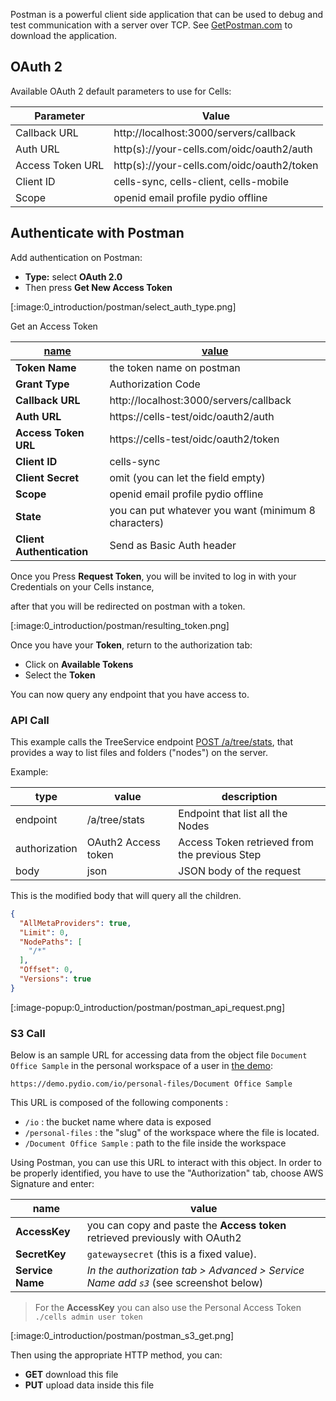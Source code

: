 Postman is a powerful client side application that can be used to debug and test communication with a server over TCP. See [GetPostman.com](https://www.getpostman.com/) to download the application.

## OAuth 2

Available OAuth 2 default parameters to use for Cells:

| Parameter        | Value                                      |
| ---------------- | ------------------------------------------ |
| Callback URL     | http://localhost:3000/servers/callback     |
| Auth URL         | http(s)://your-cells.com/oidc/oauth2/auth  |
| Access Token URL | http(s)://your-cells.com/oidc/oauth2/token |
| Client ID        | cells-sync, cells-client, cells-mobile     |
| Scope            | openid email profile pydio offline         |

## Authenticate with Postman

Add authentication on Postman:

- **Type:** select **OAuth 2.0**
- Then press **Get New Access Token**

[:image:0_introduction/postman/select_auth_type.png]

Get an Access Token

| <u>name</u>               | <u>value</u>                                         |
| ------------------------- | ---------------------------------------------------- |
| **Token Name**            | the token name on postman                            |
| **Grant Type**            | Authorization Code                                   |
| **Callback URL**          | http://localhost:3000/servers/callback               |
| **Auth URL**              | https://cells-test/oidc/oauth2/auth                  |
| **Access Token URL**      | https://cells-test/oidc/oauth2/token                 |
| **Client ID**             | cells-sync                                           |
| **Client Secret**         | omit (you can let the field empty)                   |
| **Scope**                 | openid email profile pydio offline                   |
| **State**                 | you can put whatever you want (minimum 8 characters) |
| **Client Authentication** | Send as Basic Auth header                            |


Once you Press **Request Token**, you will be invited to log in with your Credentials on your Cells instance,

after that you will be redirected on postman with a token.

[:image:0_introduction/postman/resulting_token.png]

Once you have your **Token**, return to the authorization tab:

- Click on **Available Tokens**
- Select the **Token**

You can now query any endpoint that you have access to.

### API Call

This example calls the TreeService endpoint [POST /a/tree/stats](./post-atreestats), that provides a way to list files and folders ("nodes") on the server.

Example:

| type          | value               | description                                   |
| ------------- | ------------------- | --------------------------------------------- |
| endpoint      | /a/tree/stats       | Endpoint that list all the Nodes              |
| authorization | OAuth2 Access token | Access Token retrieved from the previous Step |
| body          | json                | JSON body of the request                      |

This is the modified body that will query all the children.

```json
{
  "AllMetaProviders": true,
  "Limit": 0,
  "NodePaths": [
    "/*"
  ],
  "Offset": 0,
  "Versions": true
}
```

[:image-popup:0_introduction/postman/postman_api_request.png]

### S3 Call

Below is an sample URL for accessing data from the object file `Document Office Sample` in the personal workspace of a user in [the demo](http://demo.pydio.com):

`https://demo.pydio.com/io/personal-files/Document Office Sample`

This URL is composed of the following components :  

- `/io` : the bucket name where data is exposed  
- `/personal-files` : the "slug" of the workspace where the file is located.
- `/Document Office Sample` : path to the file inside the workspace

Using Postman, you can use this URL to interact with this object. In order to be properly identified, you have to use the "Authorization" tab, choose AWS Signature and enter:

| name             | value                                                                                |
| ---------------- | ------------------------------------------------------------------------------------ |
| **AccessKey**    | you can copy and paste the **Access token** retrieved previously with OAuth2         |
| **SecretKey**    | `gatewaysecret` (this is a fixed value).                                             |
| **Service Name** | _In the authorization tab > Advanced > Service Name add `s3`_ (see screenshot below) |


> For the **AccessKey** you can also use the Personal Access Token `./cells admin user token`

[:image:0_introduction/postman/postman_s3_get.png]

Then using the appropriate HTTP method, you can:

- **GET** download this file
- **PUT** upload data inside this file
